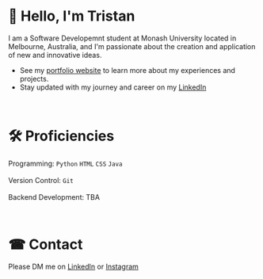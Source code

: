 # 👋 Hello, I'm Tristan 

I am a Software Developemnt student at Monash University located in Melbourne, Australia, and I'm passionate about the creation and application of new and innovative ideas. 

* See my [portfolio website](https://tristan-tran.com) to learn more about my experiences and projects.
* Stay updated with my journey and career on my [LinkedIn](https://www.linkedin.com/in/tristan-td-tran/)
  
<br/>

# 🛠 Proficiencies 
Programming: `Python` `HTML` `CSS` `Java`\
<br/>
Version Control: `Git`\
<br/>
Backend Development: TBA

<br/>

# ☎ Contact 
Please DM me on [LinkedIn](https://www.linkedin.com/in/tristan-td-tran/) or [Instagram](https://www.instagram.com/trist.tran/)
